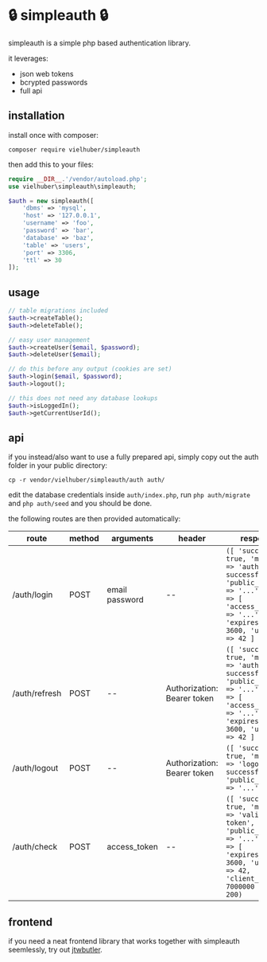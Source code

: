 # 🔒 simpleauth 🔒

simpleauth is a simple php based authentication library.

it leverages:

-   json web tokens
-   bcrypted passwords
-   full api

## installation

install once with composer:

```
composer require vielhuber/simpleauth
```

then add this to your files:

```php
require __DIR__.'/vendor/autoload.php';
use vielhuber\simpleauth\simpleauth;

$auth = new simpleauth([
    'dbms' => 'mysql',
    'host' => '127.0.0.1',
    'username' => 'foo',
    'password' => 'bar',
    'database' => 'baz',
    'table' => 'users',
    'port' => 3306,
    'ttl' => 30
]);
```

## usage

```php
// table migrations included
$auth->createTable();
$auth->deleteTable();

// easy user management
$auth->createUser($email, $password);
$auth->deleteUser($email);

// do this before any output (cookies are set)
$auth->login($email, $password);
$auth->logout();

// this does not need any database lookups
$auth->isLoggedIn();
$auth->getCurrentUserId();
```

## api

if you instead/also want to use a fully prepared api, simply copy out the auth folder in your public directory:

```
cp -r vendor/vielhuber/simpleauth/auth auth/
```

edit the database credentials inside `auth/index.php`, run `php auth/migrate` and `php auth/seed` and you should be done.

the following routes are then provided automatically:

| route         | method | arguments      | header                      | response                                                                                                                                                                |
| ------------- | ------ | -------------- | --------------------------- | ----------------------------------------------------------------------------------------------------------------------------------------------------------------------- |
| /auth/login   | POST   | email password | --                          | `([ 'success' => true, 'message' => 'auth successful', 'public_message' => '...', 'data' => [ 'access_token' => '...', 'expires_in' => 3600, 'user_id' => 42 ] ], 200)` |
| /auth/refresh | POST   | --             | Authorization: Bearer token | `([ 'success' => true, 'message' => 'auth successful', 'public_message' => '...', 'data' => [ 'access_token' => '...', 'expires_in' => 3600, 'user_id' => 42 ] ], 200)` |
| /auth/logout  | POST   | --             | Authorization: Bearer token | `([ 'success' => true, 'message' => 'logout successful', 'public_message' => '...' ], 200)`                                                                             |
| /auth/check   | POST   | access_token   | --                          | `([ 'success' => true, 'message' => 'valid token', 'public_message' => '...', 'data' => [ 'expires_in' => 3600, 'user_id' => 42, 'client_id' => 7000000 ] ], 200)`      |

## frontend

if you need a neat frontend library that works together with simpleauth seemlessly, try out [jtwbutler](https://github.com/vielhuber/jwtbutler).
